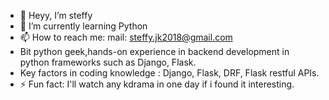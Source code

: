 - 👋 Heyy, I’m steffy
- 🌱 I’m currently learning Python
- 📫 How to reach me: mail: steffy.jk2018@gmail.com
- Bit python geek,hands-on experience in backend development in python frameworks such as Django, Flask.
- Key factors in coding knowledge : Django, Flask, DRF, Flask restful APIs.
- ⚡ Fun fact: I'll watch any kdrama in one day if i found it interesting.

<!---
steffyjk/steffyjk is a ✨ special ✨ repository because its `README.md` (this file) appears on your GitHub profile.
You can click the Preview link to take a look at your changes.
--->
